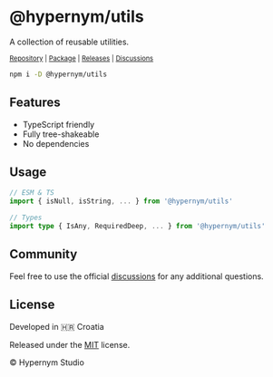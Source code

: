 # @hypernym/utils

A collection of reusable utilities.

<sub><a href="https://github.com/hypernym-studio/utils">Repository</a> | <a href="https://www.npmjs.com/package/@hypernym/utils">Package</a> | <a href="https://github.com/hypernym-studio/utils/releases">Releases</a> | <a href="https://github.com/hypernym-studio/utils/discussions">Discussions</a></sub>

```sh
npm i -D @hypernym/utils
```

## Features

- TypeScript friendly
- Fully tree-shakeable
- No dependencies

## Usage

```ts
// ESM & TS
import { isNull, isString, ... } from '@hypernym/utils'

// Types
import type { IsAny, RequiredDeep, ... } from '@hypernym/utils'
```

## Community

Feel free to use the official [discussions](https://github.com/hypernym-studio/utils/discussions) for any additional questions.

## License

Developed in 🇭🇷 Croatia

Released under the [MIT](LICENSE.txt) license.

© Hypernym Studio
